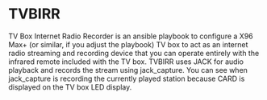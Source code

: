 # TVBIRR

TV Box Internet Radio Recorder is an ansible playbook to configure a X96 Max+ (or similar, if you adjust the playbook) TV box to act as an internet radio streaming and recording device that you can operate entirely with the infrared remote included with the TV box. TVBIRR uses JACK for audio playback and records the stream using jack_capture. You can see when jack_capture is recording the currently played station because CARD is displayed on the TV box LED display.
